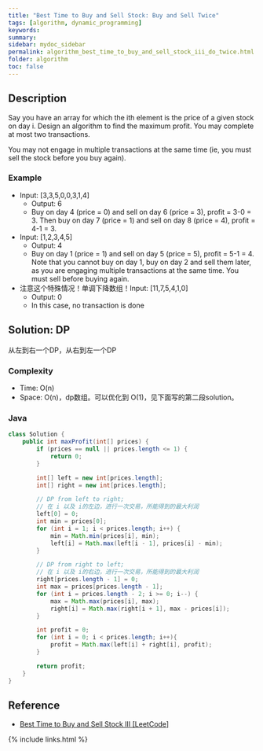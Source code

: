 ```yaml
---
title: "Best Time to Buy and Sell Stock: Buy and Sell Twice"
tags: [algorithm, dynamic_programming]
keywords:
summary:
sidebar: mydoc_sidebar
permalink: algorithm_best_time_to_buy_and_sell_stock_iii_do_twice.html
folder: algorithm
toc: false
---
```


## Description
Say you have an array for which the ith element is the price of a given stock on day i.
Design an algorithm to find the maximum profit. You may complete at most two transactions.

You may not engage in multiple transactions at the same time (ie, you must sell the stock before you buy again).

### Example
* Input: [3,3,5,0,0,3,1,4]
  * Output: 6
  * Buy on day 4 (price = 0) and sell on day 6 (price = 3), profit = 3-0 = 3. Then buy on day 7 (price = 1) and sell on day 8 (price = 4), profit = 4-1 = 3.
* Input: [1,2,3,4,5]
  * Output: 4
  * Buy on day 1 (price = 1) and sell on day 5 (price = 5), profit = 5-1 = 4. Note that you cannot buy on day 1, buy on day 2 and sell them later, as you are engaging multiple transactions at the same time. You must sell before buying again.
* 注意这个特殊情况！单调下降数组！Input: [11,7,5,4,1,0]
  * Output: 0
  * In this case, no transaction is done

## Solution: DP
从左到右一个DP，从右到左一个DP

### Complexity
* Time: O(n)
* Space: O(n)，dp数组。可以优化到 O(1)，见下面写的第二段solution。

### Java
```java
class Solution {
    public int maxProfit(int[] prices) {
        if (prices == null || prices.length <= 1) {
            return 0;
        }

        int[] left = new int[prices.length];
        int[] right = new int[prices.length];

        // DP from left to right;
        // 在 i 以及 i的左边，进行一次交易，所能得到的最大利润
        left[0] = 0;
        int min = prices[0];
        for (int i = 1; i < prices.length; i++) {
            min = Math.min(prices[i], min);
            left[i] = Math.max(left[i - 1], prices[i] - min);
        }

        // DP from right to left;
        // 在 i 以及 i的右边，进行一次交易，所能得到的最大利润
        right[prices.length - 1] = 0;
        int max = prices[prices.length - 1];
        for (int i = prices.length - 2; i >= 0; i--) {
            max = Math.max(prices[i], max);
            right[i] = Math.max(right[i + 1], max - prices[i]);
        }

        int profit = 0;
        for (int i = 0; i < prices.length; i++){
            profit = Math.max(left[i] + right[i], profit);  
        }

        return profit;
    }
}
```

## Reference
* [Best Time to Buy and Sell Stock III [LeetCode]](https://leetcode.com/problems/best-time-to-buy-and-sell-stock-iii/description/)

{% include links.html %}
